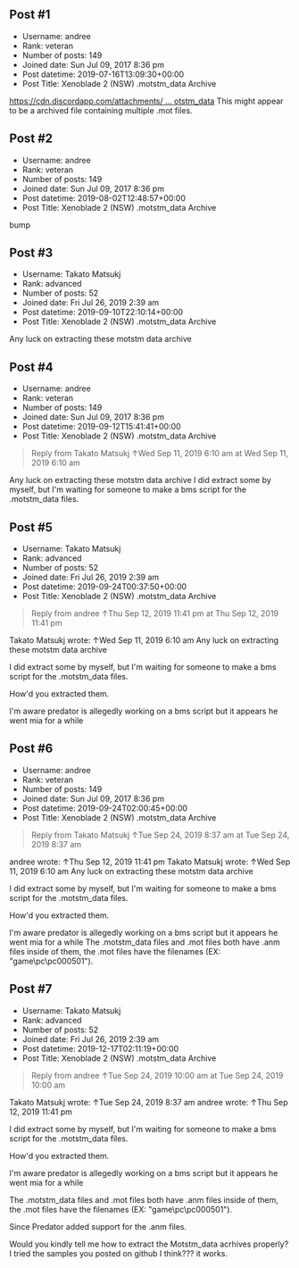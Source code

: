 ## Post #1
- Username: andree
- Rank: veteran
- Number of posts: 149
- Joined date: Sun Jul 09, 2017 8:36 pm
- Post datetime: 2019-07-16T13:09:30+00:00
- Post Title: Xenoblade 2 (NSW) .motstm_data Archive

[https://cdn.discordapp.com/attachments/ ... otstm_data](https://cdn.discordapp.com/attachments/493153242104987669/590640157149888522/bf01010100.motstm_data)
This might appear to be a archived file containing multiple .mot files.
## Post #2
- Username: andree
- Rank: veteran
- Number of posts: 149
- Joined date: Sun Jul 09, 2017 8:36 pm
- Post datetime: 2019-08-02T12:48:57+00:00
- Post Title: Xenoblade 2 (NSW) .motstm_data Archive

bump
## Post #3
- Username: Takato Matsukj
- Rank: advanced
- Number of posts: 52
- Joined date: Fri Jul 26, 2019 2:39 am
- Post datetime: 2019-09-10T22:10:14+00:00
- Post Title: Xenoblade 2 (NSW) .motstm_data Archive

Any luck on extracting these motstm data archive
## Post #4
- Username: andree
- Rank: veteran
- Number of posts: 149
- Joined date: Sun Jul 09, 2017 8:36 pm
- Post datetime: 2019-09-12T15:41:41+00:00
- Post Title: Xenoblade 2 (NSW) .motstm_data Archive

> Reply from Takato Matsukj ↑Wed Sep 11, 2019 6:10 am at Wed Sep 11, 2019 6:10 am
>
> 
Any luck on extracting these motstm data archive
I did extract some by myself, but I'm waiting for someone to make a bms script for the .motstm_data files.
## Post #5
- Username: Takato Matsukj
- Rank: advanced
- Number of posts: 52
- Joined date: Fri Jul 26, 2019 2:39 am
- Post datetime: 2019-09-24T00:37:50+00:00
- Post Title: Xenoblade 2 (NSW) .motstm_data Archive

> Reply from andree ↑Thu Sep 12, 2019 11:41 pm at Thu Sep 12, 2019 11:41 pm
>
> 
Takato Matsukj wrote: ↑Wed Sep 11, 2019 6:10 am
Any luck on extracting these motstm data archive

I did extract some by myself, but I'm waiting for someone to make a bms script for the .motstm_data files.

How'd you extracted them.

I'm aware predator is allegedly working on a bms script but it appears he went mia for a while
## Post #6
- Username: andree
- Rank: veteran
- Number of posts: 149
- Joined date: Sun Jul 09, 2017 8:36 pm
- Post datetime: 2019-09-24T02:00:45+00:00
- Post Title: Xenoblade 2 (NSW) .motstm_data Archive

> Reply from Takato Matsukj ↑Tue Sep 24, 2019 8:37 am at Tue Sep 24, 2019 8:37 am
>
> 
andree wrote: ↑Thu Sep 12, 2019 11:41 pm
Takato Matsukj wrote: ↑Wed Sep 11, 2019 6:10 am
Any luck on extracting these motstm data archive

I did extract some by myself, but I'm waiting for someone to make a bms script for the .motstm_data files.


How'd you extracted them.

I'm aware predator is allegedly working on a bms script but it appears he went mia for a while
The .motstm_data files and .mot files both have .anm files inside of them, the .mot files have the filenames (EX: "game\pc\pc000501").
## Post #7
- Username: Takato Matsukj
- Rank: advanced
- Number of posts: 52
- Joined date: Fri Jul 26, 2019 2:39 am
- Post datetime: 2019-12-17T02:11:19+00:00
- Post Title: Xenoblade 2 (NSW) .motstm_data Archive

> Reply from andree ↑Tue Sep 24, 2019 10:00 am at Tue Sep 24, 2019 10:00 am
>
> 
Takato Matsukj wrote: ↑Tue Sep 24, 2019 8:37 am
andree wrote: ↑Thu Sep 12, 2019 11:41 pm

I did extract some by myself, but I'm waiting for someone to make a bms script for the .motstm_data files.


How'd you extracted them.

I'm aware predator is allegedly working on a bms script but it appears he went mia for a while

The .motstm_data files and .mot files both have .anm files inside of them, the .mot files have the filenames (EX: "game\pc\pc000501").

Since Predator added support for the .anm files. 

Would you kindly tell me how to extract the Motstm_data acrhives properly? I tried the samples you posted on github I think??? it works.
